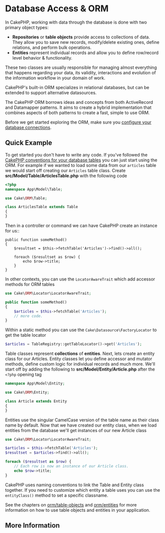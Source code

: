 # Database Access & ORM

In CakePHP,  working with data through the database is done with two primary object types:

- **Repositories** or **table objects** provide access to collections of data.
  They allow you to save new records, modify/delete existing ones, define
  relations, and perform bulk operations.
- **Entities** represent individual records and allow you to define row/record
  level behavior & functionality.

These two classes are usually responsible for managing almost everything
that happens regarding your data, its validity, interactions and evolution
of the information workflow in your domain of work.

CakePHP's built-in ORM specializes in relational databases, but can be extended
to support alternative datasources.

The CakePHP ORM borrows ideas and concepts from both ActiveRecord and Datamapper
patterns. It aims to create a hybrid implementation that combines aspects of
both patterns to create a fast, simple to use ORM.

Before we get started exploring the ORM, make sure you [configure your
database connections](#database-configuration).

## Quick Example

To get started you don't have to write any code. If you've followed the
[CakePHP conventions for your database tables](#model-and-database-conventions) you can just start using the ORM. For example
if we wanted to load some data from our `articles` table we would start off
creating our `Articles` table class. Create
**src/Model/Table/ArticlesTable.php** with the following code

```php
<?php
namespace App\Model\Table;

use Cake\ORM\Table;

class ArticlesTable extends Table
{
}
```
Then in a controller or command we can have CakePHP create an instance for us::

    public function someMethod()
    {
        $resultset = $this->fetchTable('Articles')->find()->all();

        foreach ($resultset as $row) {
            echo $row->title;
        }
    }

In other contexts, you can use the `LocatorAwareTrait` which add accessor methods for ORM tables
```php
use Cake\ORM\Locator\LocatorAwareTrait;

public function someMethod()
{
    $articles = $this->fetchTable('Articles');
    // more code.
}
```
Within a static method you can use the `Cake\Datasource\FactoryLocator`
to get the table locator
```php
$articles = TableRegistry::getTableLocator()->get('Articles');
```
Table classes represent **collections** of **entities**. Next, lets create an
entity class for our Articles. Entity classes let you define accessor and
mutator methods, define custom logic for individual records and much more. We'll
start off by adding the following to **src/Model/Entity/Article.php** after the
`<?php` opening tag
```php
namespace App\Model\Entity;

use Cake\ORM\Entity;

class Article extends Entity
{
}
```
Entities use the singular CamelCase version of the table name as their class
name by default. Now that we have created our entity class, when we
load entities from the database we'll get instances of our new Article class
```php
use Cake\ORM\Locator\LocatorAwareTrait;

$articles = $this->fetchTable('Articles');
$resultset = $articles->find()->all();

foreach ($resultset as $row) {
    // Each row is now an instance of our Article class.
    echo $row->title;
}
```

CakePHP uses naming conventions to link the Table and Entity class together. If
you need to customize which entity a table uses you can use the
`entityClass()` method to set a specific classname.

See the chapters on [orm/table-objects](/en/orm/table-objects.md) and [orm/entities](/en/orm/entities.md) for more
information on how to use table objects and entities in your application.

## More Information
